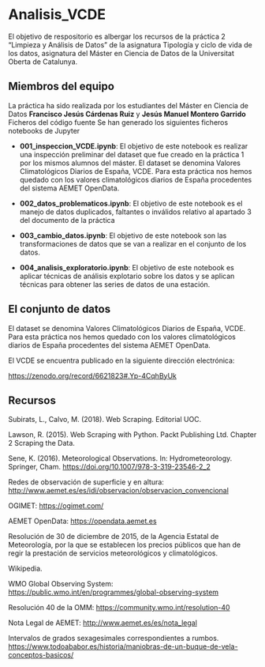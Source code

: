 # Analisis_VCDE
El objetivo de respositorio es albergar los recursos de la práctica 2 “Limpieza y Análisis de Datos” de la asignatura Tipología y ciclo de vida de los datos, asignatura del Máster en Ciencia de Datos de la Universitat Oberta de Catalunya.

## Miembros del equipo
La práctica ha sido realizada por los estudiantes del Máster en Ciencia de Datos **Francisco Jesús Cárdenas Ruiz** y **Jesús Manuel Montero Garrido**
Ficheros del código fuente
Se han generado los siguientes ficheros notebooks de Jupyter

* **001_inspeccion_VCDE.ipynb**: El objetivo de este notebook es realizar una inspección preliminar del dataset que fue creado en la práctica 1 por los mismos alumnos del máster. El dataset se denomina Valores Climatológicos Diarios de España, VCDE. Para esta práctica nos hemos quedado con los valores climatológicos diarios de España procedentes del sistema AEMET OpenData.

* **002_datos_problematicos.ipynb**: El objetivo de este notebook es el manejo de datos duplicados, faltantes o inválidos relativo al apartado 3 del documento de la práctica

* **003_cambio_datos.ipynb**: El objetivo de este notebook son las transformaciones de datos que se van a realizar en el conjunto de los datos.

* **004_analisis_exploratorio.ipynb**: El objetivo de este notebook es aplicar técnicas de análisis explotario sobre los datos y se aplican técnicas para obtener las series de datos de una estación. 

## El conjunto de datos

El dataset se denomina Valores Climatológicos Diarios de España, VCDE. Para esta práctica nos hemos quedado con los valores climatológicos diarios de España procedentes del sistema AEMET OpenData.

El VCDE se encuentra publicado en la siguiente dirección electrónica:

https://zenodo.org/record/6621823#.Yp-4CqhByUk


## Recursos
 
 Subirats, L., Calvo, M. (2018). Web Scraping. Editorial UOC.
 
Lawson, R. (2015). Web Scraping with Python. Packt Publishing Ltd. Chapter 2 Scraping the Data.
 
Sene, K. (2016). Meteorological Observations. In: Hydrometeorology. Springer, Cham. https://doi.org/10.1007/978-3-319-23546-2_2
 
Redes de observación de superficie y en altura: http://www.aemet.es/es/idi/observacion/observacion_convencional
 
OGIMET: https://ogimet.com/
 
AEMET OpenData: https://opendata.aemet.es
 
Resolución de 30 de diciembre de 2015, de la Agencia Estatal de Meteorología, por la que se establecen los precios públicos que han de regir la prestación de servicios meteorológicos y climatológicos.
 
Wikipedia.
 
WMO Global Observing System: https://public.wmo.int/en/programmes/global-observing-system
 
Resolución 40 de la OMM: https://community.wmo.int/resolution-40
 
Nota Legal de AEMET: http://www.aemet.es/es/nota_legal
 
Intervalos de grados sexagesimales correspondientes a rumbos. https://www.todoababor.es/historia/maniobras-de-un-buque-de-vela-conceptos-basicos/
